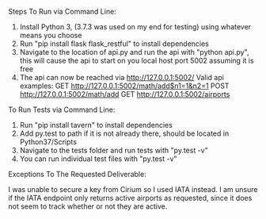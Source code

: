 Steps To Run via Command Line:

1. Install Python 3, (3.7.3 was used on my end for testing) using whatever means you choose
2. Run "pip install flask flask_restful" to install dependencies
3. Navigate to the location of api.py and run the api with "python api.py", this will cause the api to start on you local host port 5002 assuming it is free
4. The api can now be reached via http://127.0.0.1:5002/<api>
	Valid api examples:
	GET http://127.0.0.1:5002/math/add$n1=1&n2=1
	POST http://127.0.0.1:5002/math/add
	GET http://127.0.0.1:5002/airports

To Run Tests via Command Line:

1. Run "pip install tavern" to install dependencies
2. Add py.test to path if it is not already there, should be located in Python37/Scripts
3. Navigate to the tests folder and run tests with "py.test -v"
4. You can run individual test files with "py.test <file> -v"

Exceptions To The Requested Deliverable:

I was unable to secure a key from Cirium so I used IATA instead. I am unsure if the IATA endpoint only returns active airports as requested, since it does not seem to track whether or not they are active.
